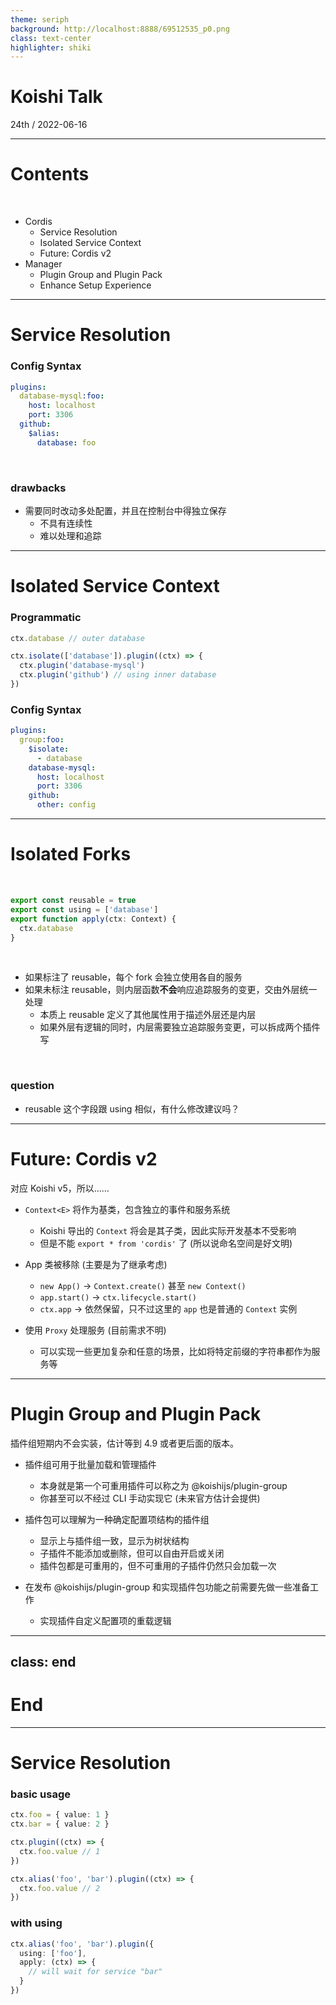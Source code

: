 ```yaml
---
theme: seriph
background: http://localhost:8888/69512535_p0.png
class: text-center
highlighter: shiki
---
```


# Koishi Talk

<div class="opacity-80">
24th / 2022-06-16
</div>

---

# Contents

<br>

- Cordis
  - Service Resolution
  - Isolated Service Context
  - Future: Cordis v2
- Manager
  - Plugin Group and Plugin Pack
  - Enhance Setup Experience

---

# Service Resolution

### Config Syntax

```yaml
plugins:
  database-mysql:foo:
    host: localhost
    port: 3306
  github:
    $alias:
      database: foo
```

<br>

### drawbacks

- 需要同时改动多处配置，并且在控制台中得独立保存
  - 不具有连续性
  - 难以处理和追踪

---

# Isolated Service Context

### Programmatic
```ts
ctx.database // outer database

ctx.isolate(['database']).plugin((ctx) => {
  ctx.plugin('database-mysql')
  ctx.plugin('github') // using inner database
})
```
<v-click>

### Config Syntax
```yaml
plugins:
  group:foo:
    $isolate:
      - database
    database-mysql:
      host: localhost
      port: 3306
    github:
      other: config
```
</v-click>

---

# Isolated Forks

<br>

```ts
export const reusable = true
export const using = ['database']
export function apply(ctx: Context) {
  ctx.database
}
```

<br>

- 如果标注了 reusable，每个 fork 会独立使用各自的服务
- 如果未标注 reusable，则内层函数**不会**响应追踪服务的变更，交由外层统一处理
  - 本质上 reusable 定义了其他属性用于描述外层还是内层
  - 如果外层有逻辑的同时，内层需要独立追踪服务变更，可以拆成两个插件写

<br>

### question

- reusable 这个字段跟 using 相似，有什么修改建议吗？

---

# Future: Cordis v2

对应 Koishi v5，所以……

- `Context<E>` 将作为基类，包含独立的事件和服务系统
  - Koishi 导出的 `Context` 将会是其子类，因此实际开发基本不受影响
  - 但是不能 `export * from 'cordis'` 了 (所以说命名空间是好文明)

- App 类被移除 (主要是为了继承考虑)
  - `new App()` → `Context.create()` 甚至 `new Context()`
  - `app.start()` → `ctx.lifecycle.start()`
  - `ctx.app` → 依然保留，只不过这里的 `app` 也是普通的 `Context` 实例

- 使用 `Proxy` 处理服务 (目前需求不明)
  - 可以实现一些更加复杂和任意的场景，比如将特定前缀的字符串都作为服务等

---

# Plugin Group and Plugin Pack

插件组短期内不会实装，估计等到 4.9 或者更后面的版本。

- 插件组可用于批量加载和管理插件
  - 本身就是第一个可重用插件可以称之为 @koishijs/plugin-group
  - 你甚至可以不经过 CLI 手动实现它 (未来官方估计会提供)

- 插件包可以理解为一种确定配置项结构的插件组
  - 显示上与插件组一致，显示为树状结构
  - 子插件不能添加或删除，但可以自由开启或关闭
  - 插件包都是可重用的，但不可重用的子插件仍然只会加载一次

- 在发布 @koishijs/plugin-group 和实现插件包功能之前需要先做一些准备工作
  - 实现插件自定义配置项的重载逻辑

---
class: end
---

# End

---

# Service Resolution

### basic usage

```ts
ctx.foo = { value: 1 }
ctx.bar = { value: 2 }

ctx.plugin((ctx) => {
  ctx.foo.value // 1
})

ctx.alias('foo', 'bar').plugin((ctx) => {
  ctx.foo.value // 2
})
```
<v-click>

### with using

```ts
ctx.alias('foo', 'bar').plugin({
  using: ['foo'],
  apply: (ctx) => {
    // will wait for service "bar"
  }
})
```
</v-click>
